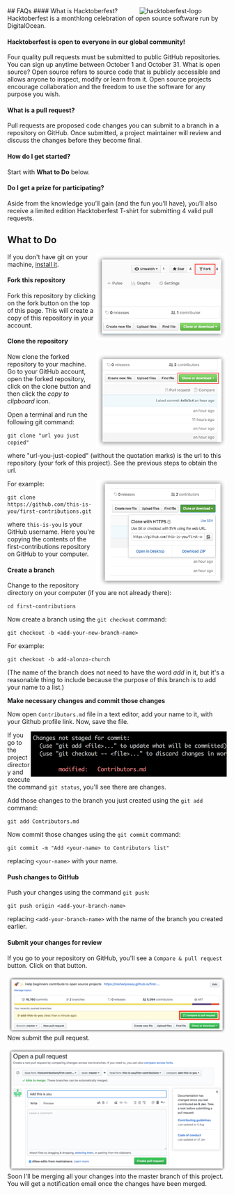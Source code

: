 <img align="right" width="200" src="assets/hacktoberfest.png" alt="hacktoberfest-logo" />
## FAQs 
#### What is Hacktoberfest?
Hacktoberfest is a monthlong celebration of open source software run by DigitalOcean.

#### Hacktoberfest is open to everyone in our global community!
Four quality pull requests must be submitted to public GitHub repositories.
You can sign up anytime between October 1 and October 31.
What is open source?
Open source refers to source code that is publicly accessible and allows anyone to inspect, modify or learn from it. Open source projects encourage collaboration and the freedom to use the software for any purpose you wish.

#### What is a pull request?
Pull requests are proposed code changes you can submit to a branch in a repository on GitHub. Once submitted, a project maintainer will review and discuss the changes before they become final.

#### How do I get started?
Start with **What to Do** below.

#### Do I get a prize for participating?
Aside from the knowledge you’ll gain (and the fun you’ll have), you’ll also receive a limited edition Hacktoberfest T-shirt for submitting 4 valid pull requests.


## What to Do
<img align="right" width="300" src="assets/fork.png" alt="fork this repository" />

If you don't have git on your machine, [install it]( https://help.github.com/articles/set-up-git/).

#### Fork this repository

Fork this repository by clicking on the fork button on the top of this page.
This will create a copy of this repository in your account.

#### Clone the repository

<img align="right" width="300" src="assets/clone.png" alt="clone this repository" />

Now clone the forked repository to your machine. Go to your GitHub account, open the forked repository, click on the clone button and then click the *copy to clipboard* icon.

Open a terminal and run the following git command:

```
git clone "url you just copied"
```
where "url-you-just-copied" (without the quotation marks) is the url to this repository (your fork of this project). See the previous steps to obtain the url.

<img align="right" width="300" src="assets/copy-to-clipboard.png" alt="copy URL to clipboard" />

For example:
```
git clone https://github.com/this-is-you/first-contributions.git
```
where `this-is-you` is your GitHub username. Here you're copying the contents of the first-contributions repository on GitHub to your computer.

#### Create a branch

Change to the repository directory on your computer (if you are not already there):

```
cd first-contributions
```
Now create a branch using the `git checkout` command:
```
git checkout -b <add-your-new-branch-name>
```

For example:
```
git checkout -b add-alonzo-church
```
(The name of the branch does not need to have the word *add* in it, but it's a reasonable thing to include because the purpose of this branch is to add your name to a list.)

**Make necessary changes and commit those changes**

Now open `Contributors.md` file in a text editor, add your name to it, with your Github profile link. Now, save the file.

<img align="right" width="450" src="assets/git-status.png" alt="git status" />


If you go to the project directory and execute the command `git status`, you'll see there are changes.


Add those changes to the branch you just created using the `git add` command:

```
git add Contributors.md
```

Now commit those changes using the `git commit` command:
```
git commit -m "Add <your-name> to Contributors list"
```
replacing `<your-name>` with your name.

#### Push changes to GitHub

Push your changes using the command `git push`:
```
git push origin <add-your-branch-name>
```
replacing `<add-your-branch-name>` with the name of the branch you created earlier.

#### Submit your changes for review

If you go to your repository on GitHub, you'll see a  `Compare & pull request` button. Click on that button.

<img style="float: right;" src="assets/compare-and-pull.png" alt="create a pull request" />

Now submit the pull request.

<img style="float: right;" src="assets/submit-pull-request.png" alt="submit pull request" />

Soon I'll be merging all your changes into the master branch of this project. You will get a notification email once the changes have been merged.
